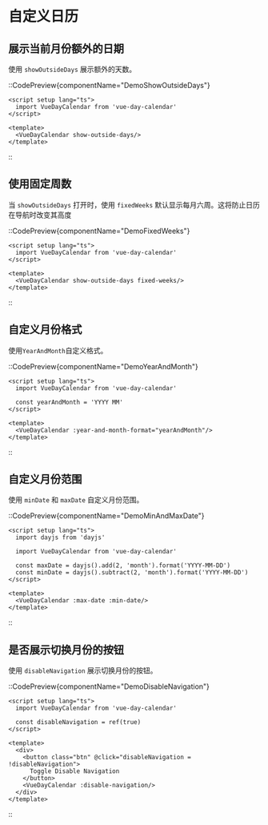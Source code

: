 # 自定义日历

## 展示当前月份额外的日期
使用 `showOutsideDays` 展示额外的天数。

::CodePreview{componentName="DemoShowOutsideDays"}
```vue
<script setup lang="ts">
  import VueDayCalendar from 'vue-day-calendar'
</script>

<template>
  <VueDayCalendar show-outside-days/>
</template>
```
::

## 使用固定周数
当 `showOutsideDays` 打开时，使用 `fixedWeeks` 默认显示每月六周。这将防止日历在导航时改变其高度

::CodePreview{componentName="DemoFixedWeeks"}
```vue
<script setup lang="ts">
  import VueDayCalendar from 'vue-day-calendar'
</script>

<template>
  <VueDayCalendar show-outside-days fixed-weeks/>
</template>
```
::

## 自定义月份格式
使用`YearAndMonth`自定义格式。

::CodePreview{componentName="DemoYearAndMonth"}
```vue
<script setup lang="ts">
  import VueDayCalendar from 'vue-day-calendar'

  const yearAndMonth = 'YYYY MM'
</script>

<template>
  <VueDayCalendar :year-and-month-format="yearAndMonth"/>
</template>
```
::

## 自定义月份范围
使用 `minDate` 和 `maxDate` 自定义月份范围。

::CodePreview{componentName="DemoMinAndMaxDate"}
```vue
<script setup lang="ts">
  import dayjs from 'dayjs'

  import VueDayCalendar from 'vue-day-calendar'

  const maxDate = dayjs().add(2, 'month').format('YYYY-MM-DD')
  const minDate = dayjs().subtract(2, 'month').format('YYYY-MM-DD')
</script>

<template>
  <VueDayCalendar :max-date :min-date/>
</template>
```
::

## 是否展示切换月份的按钮
使用 `disableNavigation` 展示切换月份的按钮。

::CodePreview{componentName="DemoDisableNavigation"}
```vue
<script setup lang="ts">
  import VueDayCalendar from 'vue-day-calendar'

  const disableNavigation = ref(true)
</script>

<template>
  <div>
    <button class="btn" @click="disableNavigation = !disableNavigation">
      Toggle Disable Navigation
    </button>
    <VueDayCalendar :disable-navigation/>
  </div>
</template>
```
::